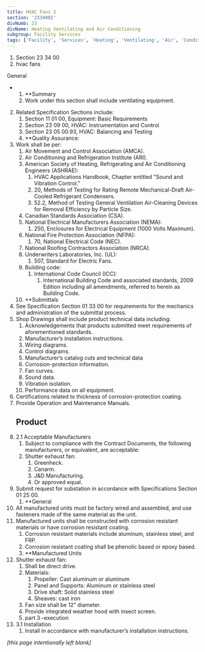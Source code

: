 ```yaml
---
title: HVAC Fans 2
section: '2334002'
divNumb: 23
divName: Heating Ventilating and Air Conditioning
subgroup: Facility Services
tags: ['Facility', 'Services', 'Heating', 'Ventilating', 'Air', 'Conditioning', 'HVAC', 'Fans']
---
```


   1. Section 23 34 00
   1. hvac fans

General

* 
	1. **Summary
   1. Work under this section shall include ventilating equipment. 
2. Related Specification Sections include:
	1. Section 11 01 00, Equipment: Basic Requirements
	2. Section 23 09 00, HVAC: Instrumentation and Control
	3. Section 23 05 00.93, HVAC: Balancing and Testing
	4. **Quality Assurance:
3. Work shall be per:
	1. Air Movement and Control Association (AMCA).
	2. Air Conditioning and Refrigeration Institute (ARI).
	3. American Society of Heating, Refrigerating and Air Conditioning Engineers (ASHRAE):
		1. HVAC Applications Handbook, Chapter entitled "Sound and Vibration Control."
		2. 20, Methods of Testing for Rating Remote Mechanical-Draft Air-Cooled Refrigerant Condensers.
		3. 52.2, Method of Testing General Ventilation Air-Cleaning Devices for Removal Efficiency by Particle Size.
	4. Canadian Standards Association (CSA).
	5. National Electrical Manufacturers Association (NEMA):
		1. 250, Enclosures for Electrical Equipment (1000 Volts Maximum).
	6. National Fire Protection Association (NFPA):
		1. 70, National Electrical Code (NEC).
	7. National Roofing Contractors Association (NRCA).
	8. Underwriters Laboratories, Inc. (UL):
		1. 507, Standard for Electric Fans.
	9. Building code:
		1. International Code Council (ICC):
			1. International Building Code and associated standards, 2009 Edition including all amendments, referred to herein as Building Code.
	10. **Submittals
4. See Specification Section 01 33 00 for requirements for the mechanics and administration of the submittal process.
5. Shop Drawings shall include product technical data including:
	1. Acknowledgements that products submitted meet requirements of aforementioned standards. 
	2. Manufacturer’s installation instructions.
	3. Wiring diagrams.
	4. Control diagrams.
	5. Manufacturer’s catalog cuts and technical data
	6. Corrosion-protection information.
	7. Fan curves.
	8. Sound data.
	9. Vibration isolation.
	10. Performance data on all equipment.
6. Certifications related to thickness of corrosion-protection coating.
7. Provide Operation and Maintenance Manuals.
   ## Product
1. 2.1 Acceptable Manufacturers
   1. Subject to compliance with the Contract Documents, the following manufacturers, or equivalent, are acceptable:
	1. Shutter exhaust fan:
		1. Greenheck.
		2. Canarm.
		3. J&D Manufacturing.
		4. Or approved equal.
2. Submit request for substation in accordance with Specifications Section 01 25 00. 
	1. **General
3. All manufactured units must be factory wired and assembled, and use fasteners made of the same material as the unit.
4. Manufactured units shall be constructed with corrosion resistant materials or have corrosion resistant coating. 
	1. Corrosion resistant materials include aluminum, stainless steel, and FRP. 
	2. Corrosion resistant coating shall be phenolic based or epoxy based. 
	3. **Manufactured Units
5. Shutter exhaust fan:
	1. Shall be direct drive. 
	2. Materials:
		1. Propeller: Cast aluminum or aluminum
		2. Panel and Supports: Aluminum or stainless steel
		3. Drive shaft: Solid stainless steel
		4. Sheaves: cast iron
	3. Fan size shall be 12” diameter.
	4. Provide integrated weather hood with insect screen.
   1. part 3 –execution
1. 3.1 Installation
   1. Install in accordance with manufacturer’s installation instructions. 

*[this page intentionally left blank]*

